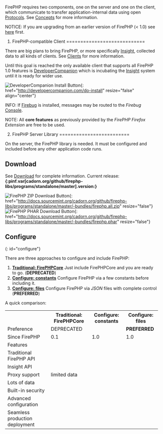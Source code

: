 FirePHP requires two components, one on the server and one on the client, which communicate
to transfer application-internal data using open [Protocols](Protocols). See [Concepts](Concepts) for more information.

NOTICE: If you are upgrading from an earlier version of FirePHP (< 1.0) see [here](Configuration/Traditional#upgrade) first.

1) FirePHP-compatible Client
============================

There are big plans to bring FirePHP, or more specifically [Insight](Insight), collected data to all kinds of clients.
See [Clients](Clients) for more information.

Until this goal is reached the only available client that supports all FirePHP 1.0 features is [DeveloperCompanion](Clients#devcomp)
which is incubating the [Insight](Insight) system until it is ready for wider use.

![DeveloperCompanion Install Button](http://developercompanion.com/resources/images/devcomp-install_v2.png){: href="http://developercompanion.com/do-install" resize="false" align="center"}

INFO: If [Firebug](http://getfirebug.com/) is installed, messages may be routed to the *Firebug* [Console](http://getfirebug.com/commandline).

NOTE: All **core features** as previously provided by the *FirePHP Firefox Extension* are free to be used.


2) FirePHP Server Library
=========================

On the server, the FirePHP library is needed. It must be configured and included before any other application code runs.

Download
--------

See [Download](Download) for complete information. Current release: **{:pinf.var[cadorn.org/github/firephp-libs/programs/standalone/master].version:}**

![FirePHP ZIP Download Button](/resources/images/download_zip.png){: href="http://docs.sourcemint.org/cadorn.org/github/firephp-libs/programs/standalone/master/-bundles/firephp.all.zip" resize="false"}
![FirePHP PHAR Download Button](/resources/images/download_phar.png){: href="http://docs.sourcemint.org/cadorn.org/github/firephp-libs/programs/standalone/master/-bundles/firephp.phar" resize="false"}

Configure
---------
{: id="configure"}

There are three approaches to configure and include FirePHP:

  1. **[Traditional: FirePHPCore](Configuration/Traditional)** Just include FirePHPCore and you are ready to go. (**DEPRECATED**)
  2. **[Configure: constants](Configuration/Constants)** Configure FirePHP via a few constants before including it.
  3. **[Configure: files](Configuration/Files)** Configure FirePHP via *JSON* files with complete control (**PREFERRED**)

A quick comparison:

<table class="pivot">
    <tr>
        <th></th>
        <th>Traditional: FirePHPCore</th>
        <th>Configure: constants</th>
        <th>Configure: files</th>
    </tr>
    <tr>
        <td>Preference</td>
        <td class="center">DEPRECATED</td>
        <td class="center"></td>
        <td class="center"><b>PREFERRED</b></td>
    </tr>
    <tr>
        <td>Since FirePHP</td>
        <td class="center">0.1</td>
        <td class="center">1.0</td>
        <td class="center">1.0</td>
    </tr>
    <tr class="heading">
        <td>Features</td>
        <td colspan="3">&nbsp;</td>
    </tr>
    <tr>
        <td>Traditional FirePHP API</td>
        <td class="center"><div class="icon-yes"></div></td>
        <td class="center"><div class="icon-yes"></div></td>
        <td class="center"><div class="icon-yes"></div></td>
    </tr>
    <tr>
        <td>Insight API</td>
        <td class="center"><div class="icon-no"></div></td>
        <td class="center"><div class="icon-yes"></div></td>
        <td class="center"><div class="icon-yes"></div></td>
    </tr>
    <tr>
        <td>Proxy support</td>
        <td class="center">limited data</td>
        <td class="center"><div class="icon-yes"></div></td>
        <td class="center"><div class="icon-yes"></div></td>
    </tr>
    <tr>
        <td>Lots of data</td>
        <td class="center"><div class="icon-no"></div></td>
        <td class="center"><div class="icon-yes"></div></td>
        <td class="center"><div class="icon-yes"></div></td>
    </tr>
    <tr>
        <td>Built-in security</td>
        <td class="center"><div class="icon-no"></div></td>
        <td class="center"><div class="icon-yes"></div></td>
        <td class="center"><div class="icon-yes"></div></td>
    </tr>
    <tr>
        <td>Advanced configuration</td>
        <td class="center"><div class="icon-no"></div></td>
        <td class="center"><div class="icon-no"></div></td>
        <td class="center"><div class="icon-yes"></div></td>
    </tr>
    <tr>
        <td>Seamless production deployment</td>
        <td class="center"><div class="icon-no"></div></td>
        <td class="center"><div class="icon-no"></div></td>
        <td class="center"><div class="icon-yes"></div></td>
    </tr>
</table>
